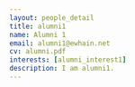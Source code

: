 ```yaml
---
layout: people_detail
title: alumni1
name: Alumni 1
email: alumni1@ewhain.net
cv: alumni.pdf
interests: [alumni_interest1]
description: I am alumni1.
---
```

